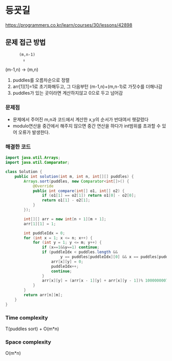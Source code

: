 # 등굣길
https://programmers.co.kr/learn/courses/30/lessons/42898

## 문제 접근 방법
          (m,n-1)
          　↓   
(m-1,n) → (m,n)

1. puddles를 오름차순으로 정렬
2. arr[1][1]=1로 초기화해두고, 그 다음부턴 (m-1,n)+(m,n-1)로 가짓수를 더해나감
3. puddles가 있는 곳이라면 계산하지않고 0으로 두고 넘어감

### 문제점
- 문제에서 주어진 m,n과 코드에서 계산한 x,y의 순서가 반대여서 헷갈렸다
- modulo연산을 중간에서 해주지 않으면 중간 연산을 하다가 int범위를 초과할 수 있어 오류가 발생한다.


### 해결한 코드
```java
import java.util.Arrays;
import java.util.Comparator;

class Solution {
    public int solution(int m, int n, int[][] puddles) {
        Arrays.sort(puddles, new Comparator<int[]>() {
            @Override
            public int compare(int[] o1, int[] o2) {
                if (o1[1] == o2[1]) return o1[0] - o2[0];
                return o1[1] - o2[1];
            }
        });

        int[][] arr = new int[n + 1][m + 1];
        arr[1][1] = 1;

        int puddleIdx = 0;
        for (int x = 1; x <= n; x++) {
            for (int y = 1; y <= m; y++) {
                if (x==1&&y==1) continue;
                if (puddleIdx < puddles.length &&
                        y == puddles[puddleIdx][0] && x == puddles[puddleIdx][1]) {
                    arr[x][y] = 0;
                    puddleIdx++;
                    continue;
                }
                arr[x][y] = (arr[x - 1][y] + arr[x][y - 1])% 1000000007;
            }
        }
        return arr[n][m];
    }
}
```
### Time complexity
T(puddles sort) + O(m\*n)

### Space complexity
O(m\*n)
